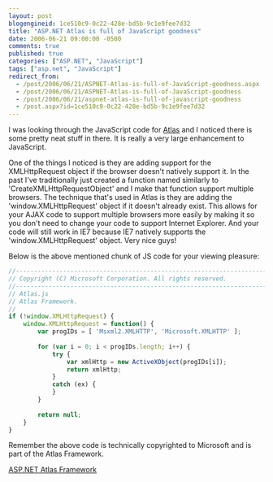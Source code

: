 ```yaml
---
layout: post
blogengineid: 1ce510c9-0c22-428e-bd5b-9c1e9fee7d32
title: "ASP.NET Atlas is full of JavaScript goodness"
date: 2006-06-21 09:00:00 -0500
comments: true
published: true
categories: ["ASP.NET", "JavaScript"]
tags: ["asp.net", "JavaScript"]
redirect_from: 
  - /post/2006/06/21/ASPNET-Atlas-is-full-of-JavaScript-goodness.aspx
  - /post/2006/06/21/ASPNET-Atlas-is-full-of-JavaScript-goodness
  - /post/2006/06/21/aspnet-atlas-is-full-of-javascript-goodness
  - /post.aspx?id=1ce510c9-0c22-428e-bd5b-9c1e9fee7d32
---
```


I was looking through the JavaScript code for <a href="http://atlas.asp.net">Atlas</a> and I noticed there is some pretty neat stuff in there. It is really a very large enhancement to JavaScript.

One of the things I noticed is they are adding support for the XMLHttpRequest object if the browser doesn't natively support it. In the past I've traditionally just created a function named similarly to 'CreateXMLHttpRequestObject' and I make that function support multiple browsers. The technique that's used in Atlas is they are adding the 'window.XMLHttpRequest' object if it doesn't already exist. This allows for your AJAX code to support multiple browsers more easily by making it so you don't need to change your code to support Internet Explorer. And your code will still work in IE7 because IE7 natively supports the 'window.XMLHttpRequest' object. Very nice guys!

Below is the above mentioned chunk of JS code for your viewing pleasure:

```js
//-----------------------------------------------------------------------
// Copyright (C) Microsoft Corporation. All rights reserved.
//-----------------------------------------------------------------------
// Atlas.js
// Atlas Framework.
//
if (!window.XMLHttpRequest) {
    window.XMLHttpRequest = function() {
        var progIDs = [ 'Msxml2.XMLHTTP', 'Microsoft.XMLHTTP' ];
     
        for (var i = 0; i < progIDs.length; i++) {
            try {
                var xmlHttp = new ActiveXObject(progIDs[i]);
                return xmlHttp;
            }
            catch (ex) {
            }
        }
     
        return null;
    }
}
``` 

Remember the above code is technically copyrighted to Microsoft and is part of the Atlas Framework.

<a href="http://atlas.asp.net">ASP.NET Atlas Framework</a>
